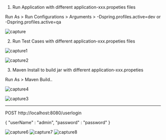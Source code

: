 1. Run Application with different application-xxx.propeties files

Run As > Run Configurations > Arguments > -Dspring.profiles.active=dev or -Dspring.profiles.active=qa

![capture](https://user-images.githubusercontent.com/16677013/36504803-b604fdf4-171f-11e8-8a15-8b24026dada0.PNG)

2. Run Test Cases with different application-xxx.propeties files

![capture1](https://user-images.githubusercontent.com/16677013/36504804-b6172c90-171f-11e8-9568-0f995ec93277.PNG)

![capture2](https://user-images.githubusercontent.com/16677013/36504805-b62a766a-171f-11e8-9fcf-941cb694402f.PNG)
       
3. Maven Install to build jar with different application-xxx.propeties

Run As > Maven Build..

![capture4](https://user-images.githubusercontent.com/16677013/36504807-b647fb36-171f-11e8-986e-aa6e10a11761.PNG)

![capture3](https://user-images.githubusercontent.com/16677013/36504806-b63947b2-171f-11e8-8950-f36e3ca26f94.PNG)

--------------------------------
POST http://localhost:8080/userlogin

{
	"userName" : "admin",
	"password" : "password"
}

![capture6](https://user-images.githubusercontent.com/16677013/36505732-658c2db8-1722-11e8-8fd4-be5e3a639860.PNG)
![capture7](https://user-images.githubusercontent.com/16677013/36505733-65a2f2dc-1722-11e8-9520-694254899ecd.PNG)
![capture8](https://user-images.githubusercontent.com/16677013/36505734-65b8a2a8-1722-11e8-9cd5-58f8450e80dc.PNG)

